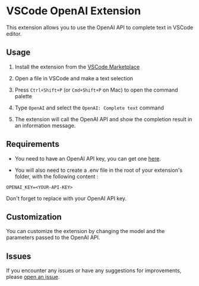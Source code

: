 # VSCode OpenAI Extension

This extension allows you to use the OpenAI API to complete text in VSCode editor.

## Usage

1. Install the extension from the [VSCode Marketplace](https://marketplace.visualstudio.com/items?itemName=<your-extension-name>)

2. Open a file in VSCode and make a text selection

3. Press `Ctrl+Shift+P` (or `Cmd+Shift+P` on Mac) to open the command palette

4. Type `OpenAI` and select the `OpenAI: Complete text` command

5. The extension will call the OpenAI API and show the completion result in an information message.

## Requirements

- You need to have an OpenAI API key, you can get one [here](https://beta.openai.com/signup/).

- You will also need to create a .env file in the root of your extension's folder, with the following content :

`OPENAI_KEY=<YOUR-API-KEY>`

Don't forget to replace <YOUR-API-KEY> with your OpenAI API key.

## Customization

You can customize the extension by changing the model and the parameters passed to the OpenAI API.

## Issues

If you encounter any issues or have any suggestions for improvements, please [open an issue](https://github.com/<username>/<repo-name>/issues).